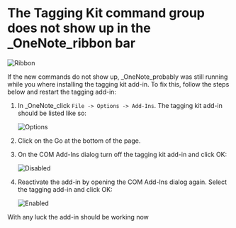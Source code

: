 # The Tagging Kit command group does not show up in the _OneNote_ribbon bar

![Ribbon](https://github.com/WetHat/OnenoteTaggingKit/wiki/images/TaggingKitRibbon.png)

If the new commands do not show up, _OneNote_probably was still running while you where installing the tagging kit add-in. To fix this, follow the steps below and restart the tagging add-in:

1. In _OneNote_click `File -> Options -> Add-Ins`.
   The tagging kit add-in should be listed like so:
   
   ![Options](https://github.com/WetHat/OnenoteTaggingKit/wiki/images/ONOptions.png)
2. Click on the Go at the bottom of the page.
3. On the COM Add-Ins dialog turn off the tagging kit add-in and click OK:
   
   ![Disabled](https://github.com/WetHat/OnenoteTaggingKit/wiki/images/TaggingKitDisabled.png)
4. Reactivate the add-in by opening the COM Add-Ins dialog again.
   Select the tagging add-in and click OK:
   
   ![Enabled](https://github.com/WetHat/OnenoteTaggingKit/wiki/images/TaggingKitEnabled.png)

With any luck the add-in should be working now
